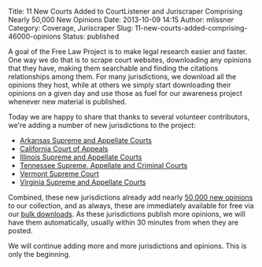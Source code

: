 Title: 11 New Courts Added to CourtListener and Juriscraper Comprising Nearly 50,000 New Opinions
Date: 2013-10-09 14:15
Author: mlissner
Category: Coverage, Juriscraper
Slug: 11-new-courts-added-comprising-46000-opinions
Status: published

A goal of the Free Law Project is to make legal research easier and
faster. One way we do that is to scrape court websites, downloading any
opinions that they have, making them searchable and finding the
citations relationships among them. For many jurisdictions, we download
all the opinions they host, while at others we simply start downloading
their opinions on a given day and use those as fuel for our awareness
project whenever new material is published.

Today we are happy to share that thanks to several volunteer
contributors, we're adding a number of new jurisdictions to the project:

-   [Arkansas Supreme and Appellate
    Courts](https://www.courtlistener.com/?q=&court_ark=on&court_arkctapp=on&stat_Precedential=on&stat_Non-Precedential=on&sort=dateFiled+desc)
-   [California Court of
    Appeals](https://www.courtlistener.com/?q=&court_calctapp=on&stat_Precedential=on&stat_Non-Precedential=on&sort=dateFiled+desc)
-   [Illinois Supreme and Appellate
    Courts](https://www.courtlistener.com/?q=&court_ill=on&court_illappct=on&stat_Precedential=on&stat_Non-Precedential=on&sort=dateFiled+desc)
-   [Tennessee Supreme, Appellate and Criminal
    Courts](https://www.courtlistener.com/?q=&court_tenn=on&court_tennctapp=on&court_tenncrimapp=on&stat_Precedential=on&stat_Non-Precedential=on&sort=dateFiled+desc)
-   [Vermont Supreme
    Court](https://www.courtlistener.com/?q=&court_vt=on&stat_Precedential=on&stat_Non-Precedential=on&sort=dateFiled+desc)
-   [Virginia Supreme and Appellate
    Courts](https://www.courtlistener.com/?q=&court_va=on&court_vactapp=on&stat_Precedential=on&stat_Non-Precedential=on&sort=dateFiled+desc)

Combined, these new jurisdictions already add nearly [50,000 new
opinions](https://www.courtlistener.com/?q=&court_ark=on&court_arkctapp=on&court_calctapp=on&court_ill=on&court_illappct=on&court_tenn=on&court_tennctapp=on&court_tenncrimapp=on&court_vt=on&court_va=on&court_vactapp=on&stat_Precedential=on&stat_Non-Precedential=on&sort=dateFiled+desc)
to our collection, and as always, these are immediately available for
free via our [bulk downloads](https://www.courtlistener.com/dump-info/).
As these jurisdictions publish more opinions, we will have them
automatically, usually within 30 minutes from when they are posted.

We will continue adding more and more jurisdictions and opinions. This
is only the beginning.

